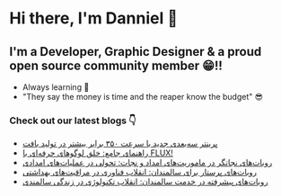 # Hi there, I'm Danniel 👋 

## I'm a Developer, Graphic Designer & a proud open source community member 😁!!

- Always learning 🧐
- "They say the money is time and the reaper know the budget" 😎

### Check out our latest blogs 👇

<!-- BLOG-POST-LIST:START -->
- [پرینتر سه‌بعدی جدید با سرعت ۳۵۰ برابر بیشتر در تولید بافت](https://cyberuni.ir/blog/%D9%BE%D8%B1%DB%8C%D9%86%D8%AA%D8%B1-%D8%B3%D9%87%D8%A8%D8%B9%D8%AF%DB%8C-%D8%AC%D8%AF%DB%8C%D8%AF-%D8%A8%D8%A7-%D8%B3%D8%B1%D8%B9%D8%AA-%DB%B3%DB%B5%DB%B0-%D8%A8%D8%B1%D8%A7%D8%A8%D8%B1-%D8%A8%DB%8C%D8%B4%D8%AA%D8%B1-%D8%AF%D8%B1-%D8%AA%D9%88%D9%84%DB%8C%D8%AF-%D8%A8%D8%A7%D9%81%D8%AA/)
- [راهنمای جامع: خلق لوگوهای حرفه‌ای با FLUX!](https://cyberuni.ir/blog/%D8%B1%D8%A7%D9%87%D9%86%D9%85%D8%A7%DB%8C-%D8%AC%D8%A7%D9%85%D8%B9-%D8%AE%D9%84%D9%82-%D9%84%D9%88%DA%AF%D9%88%D9%87%D8%A7%DB%8C-%D8%AD%D8%B1%D9%81%D9%87%D8%A7%DB%8C-%D8%A8%D8%A7-flux/)
- [روبات‌های نجاتگر در ماموریت‌های امداد و نجات: تحولی در عملیات‌های امدادی](https://cyberuni.ir/blog/%D8%B1%D9%88%D8%A8%D8%A7%D8%AA%D9%87%D8%A7%DB%8C-%D9%86%D8%AC%D8%A7%D8%AA%DA%AF%D8%B1-%D8%AF%D8%B1-%D9%85%D8%A7%D9%85%D9%88%D8%B1%DB%8C%D8%AA%D9%87%D8%A7%DB%8C-%D8%A7%D9%85%D8%AF%D8%A7%D8%AF-%D9%88-%D9%86%D8%AC%D8%A7%D8%AA-%D8%AA%D8%AD%D9%88%D9%84%DB%8C-%D8%AF%D8%B1-%D8%B9%D9%85%D9%84%DB%8C%D8%A7%D8%AA%D9%87%D8%A7%DB%8C-%D8%A7%D9%85%D8%AF%D8%A7%D8%AF%DB%8C/)
- [روبات‌های پرستار برای سالمندان: انقلاب فناوری در مراقبت‌های بهداشتی](https://cyberuni.ir/blog/%D8%B1%D9%88%D8%A8%D8%A7%D8%AA%D9%87%D8%A7%DB%8C-%D9%BE%D8%B1%D8%B3%D8%AA%D8%A7%D8%B1-%D8%A8%D8%B1%D8%A7%DB%8C-%D8%B3%D8%A7%D9%84%D9%85%D9%86%D8%AF%D8%A7%D9%86-%D8%A7%D9%86%D9%82%D9%84%D8%A7%D8%A8-%D9%81%D9%86%D8%A7%D9%88%D8%B1%DB%8C-%D8%AF%D8%B1-%D9%85%D8%B1%D8%A7%D9%82%D8%A8%D8%AA%D9%87%D8%A7%DB%8C-%D8%A8%D9%87%D8%AF%D8%A7%D8%B4%D8%AA%DB%8C/)
- [روبات‌های پیشرفته در خدمت سالمندان: انقلاب تکنولوژی در زندگی سالمندی](https://cyberuni.ir/blog/%D8%B1%D9%88%D8%A8%D8%A7%D8%AA%D9%87%D8%A7%DB%8C-%D9%BE%DB%8C%D8%B4%D8%B1%D9%81%D8%AA%D9%87-%D8%AF%D8%B1-%D8%AE%D8%AF%D9%85%D8%AA-%D8%B3%D8%A7%D9%84%D9%85%D9%86%D8%AF%D8%A7%D9%86-%D8%A7%D9%86%D9%82%D9%84%D8%A7%D8%A8-%D8%AA%DA%A9%D9%86%D9%88%D9%84%D9%88%DA%98%DB%8C-%D8%AF%D8%B1-%D8%B2%D9%86%D8%AF%DA%AF%DB%8C-%D8%B3%D8%A7%D9%84%D9%85%D9%86%D8%AF%DB%8C/)
<!-- BLOG-POST-LIST:END -->
